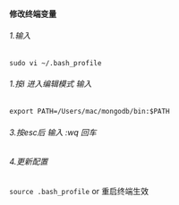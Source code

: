 ####   修改终端变量
###### 1.输入
`sudo vi ~/.bash_profile`
###### 1.按i 进入编辑模式 输入
`export PATH=/Users/mac/mongodb/bin:$PATH`
###### 3.按esc后 输入 :wq 回车 

###### 4.更新配置
`source .bash_profile`
or 重启终端生效






